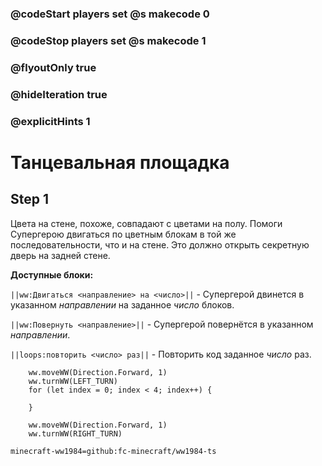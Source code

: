 ### @codeStart players set @s makecode 0
### @codeStop players set @s makecode 1

### @flyoutOnly true
### @hideIteration true
### @explicitHints 1

# Танцевальная площадка

## Step 1
Цвета на стене, похоже, совпадают с цветами на полу. Помоги Супергерою двигаться по цветным блокам в той же последовательности, что и на стене. Это должно открыть секретную дверь на задней стене.

**Доступные блоки:**

``||ww:Двигаться <направление> на <число>||`` - Супергерой двинется в указанном *направлении* на заданное *число* блоков.

``||ww:Повернуть <направление>||`` - Супергерой повернётся в указанном *направлении*.

``||loops:повторить <число> раз||`` - Повторить код заданное *число* раз.

```ghost
    ww.moveWW(Direction.Forward, 1)
    ww.turnWW(LEFT_TURN)
    for (let index = 0; index < 4; index++) {
        
    }
```
```template
    ww.moveWW(Direction.Forward, 1)
    ww.turnWW(RIGHT_TURN)
```
```package
minecraft-ww1984=github:fc-minecraft/ww1984-ts
```
